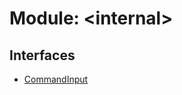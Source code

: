 # Module: <internal\>

## Interfaces

- [CommandInput](../interfaces/client_rmlui_commands__internal__CommandInput.md)
